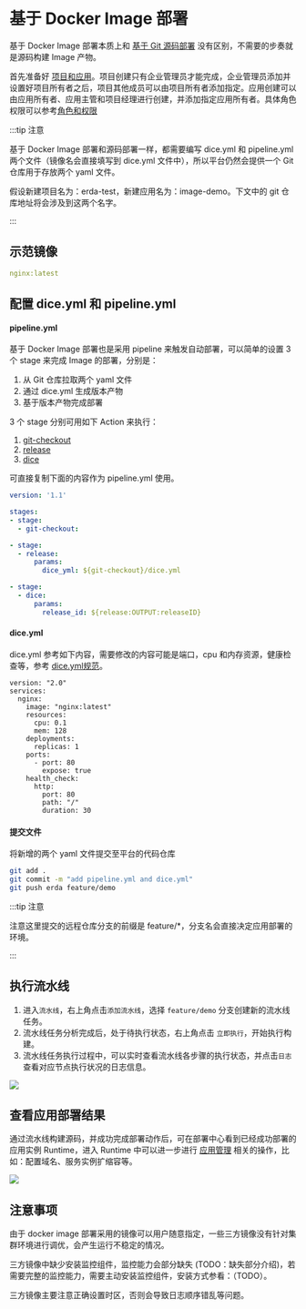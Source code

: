 # 基于 Docker Image 部署

基于 Docker Image 部署本质上和 [基于 Git 源码部署](./deploy-from-git.md) 没有区别，不需要的步奏就是源码构建 Image 产物。

首先准备好 [项目和应用](../platform-design.md#项目和应用)。项目创建只有企业管理员才能完成，企业管理员添加并设置好项目所有者之后，项目其他成员可以由项目所有者添加指定。应用创建可以由应用所有者、应用主管和项目经理进行创建，并添加指定应用所有者。具体角色权限可以参考[角色和权限](../platform-design.md#角色和权限)

:::tip 注意

基于 Docker Image 部署和源码部署一样，都需要编写 dice.yml 和 pipeline.yml 两个文件（镜像名会直接填写到 dice.yml 文件中），所以平台仍然会提供一个 Git 仓库用于存放两个 yaml 文件。

假设新建项目名为：erda-test，新建应用名为：image-demo。下文中的 git 仓库地址将会涉及到这两个名字。

:::

## 示范镜像

```yaml
nginx:latest
```

## 配置 dice.yml 和 pipeline.yml

#### pipeline.yml

基于 Docker Image 部署也是采用 pipeline 来触发自动部署，可以简单的设置 3 个 stage 来完成 Image 的部署，分别是：

1. 从 Git 仓库拉取两个 yaml 文件
2. 通过 dice.yml 生成版本产物
3. 基于版本产物完成部署

3 个 stage 分别可用如下 Action 来执行：

1. [git-checkout](https://www.erda.cloud/market/action/git-checkout)
2. [release](https://www.erda.cloud/market/action/release)
3. [dice](https://www.erda.cloud/market/action/dice)

可直接复制下面的内容作为 pipeline.yml 使用。

```yaml
version: '1.1'

stages:
- stage:
  - git-checkout:

- stage:
  - release:
      params:
        dice_yml: ${git-checkout}/dice.yml

- stage:
  - dice:
      params:
        release_id: ${release:OUTPUT:releaseID}
```

#### dice.yml

dice.yml 参考如下内容，需要修改的内容可能是端口，cpu 和内存资源，健康检查等，参考 [dice.yml规范](./dice-yml.md)。

```yaml{4}
version: "2.0"
services:
  nginx:
    image: "nginx:latest"
    resources:
      cpu: 0.1
      mem: 128
    deployments:
      replicas: 1
    ports:
      - port: 80
        expose: true
    health_check:
      http:
        port: 80
        path: "/"
        duration: 30
```

#### 提交文件

将新增的两个 yaml 文件提交至平台的代码仓库

```bash
git add .
git commit -m "add pipeline.yml and dice.yml"
git push erda feature/demo
```

:::tip 注意

注意这里提交的远程仓库分支的前缀是 feature/*，分支名会直接决定应用部署的环境。

:::

## 执行流水线

1. 进入`流水线`，右上角点击`添加流水线`，选择 `feature/demo` 分支创建新的流水线任务。
2. 流水线任务分析完成后，处于待执行状态，右上角点击 `立即执行`，开始执行构建。
3. 流水线任务执行过程中，可以实时查看流水线各步骤的执行状态，并点击`日志`查看对应节点执行状况的日志信息。

![](http://terminus-paas.oss-cn-hangzhou.aliyuncs.com/paas-doc/2020/06/11/0fc68583-4a77-4eda-a553-affe74bf1bab.gif)

## 查看应用部署结果

通过流水线构建源码，并成功完成部署动作后，可在部署中心看到已经成功部署的应用实例 Runtime，进入 Runtime 中可以进一步进行 [应用管理](/manual/deploy/management.md) 相关的操作，比如：配置域名、服务实例扩缩容等。

![](http://terminus-paas.oss-cn-hangzhou.aliyuncs.com/paas-doc/2020/06/10/4352a321-7351-4d8b-a9db-2db087deaa4a.png)



## 注意事项

由于 docker image 部署采用的镜像可以用户随意指定，一些三方镜像没有针对集群环境进行调优，会产生运行不稳定的情况。

三方镜像中缺少安装监控组件，监控能力会部分缺失 (TODO：缺失部分介绍)，若需要完整的监控能力，需要主动安装监控组件，安装方式参看：（TODO）。

三方镜像主要注意正确设置时区，否则会导致日志顺序错乱等问题。
